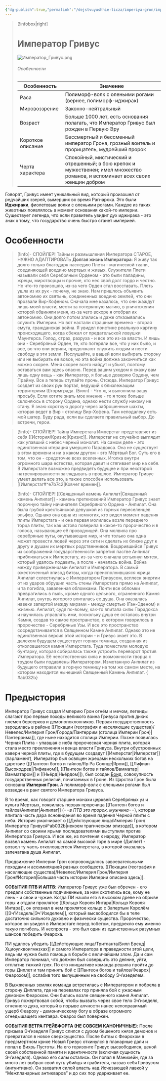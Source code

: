 ```yaml
---
{"dg-publish":true,"permalink":"/dejstvuyushhie-licza/imperiya-gron/imperator-grivus/","dgPassFrontmatter":true}
---
```


> [!infobox|right]
> # Император Гривус
> ![Император_Гривус.png](/img/user/%D0%98%D0%B7%D0%BE%D0%B1%D1%80%D0%B0%D0%B6%D0%B5%D0%BD%D0%B8%D1%8F/%D0%98%D0%BC%D0%BF%D0%B5%D1%80%D0%B0%D1%82%D0%BE%D1%80_%D0%93%D1%80%D0%B8%D0%B2%D1%83%D1%81.png)
> ###### Особенности
> | Особенность | Значение |
> | ---- | ---- |
> | Раса | Полиморф-волк с оленьими рогами (вернее, полиморф-иджирак)|
> | Мировоззрение | Законно-нейтральный |
> | Возраст |Больше 1000 лет, есть основания полагать, что Император Гривус был рожден в Первую Эру|
> | Короткое описание |Бессмертный и бессменный император Грона, грозный воитель и прорицатель, мудрейший пророк |
> | Черта характера |Спокойный, мистический и отрешенный; в бою крепок и мужественен; имел множество романов, и вспоминает всех своих женщин добром|

Говорят, Гривус имеет уникальный вид, который произошел от редчайших зверей, вымерших во время Рагнарока. Это были **Иджираки**, фиолетовые волки с оленьими рогами. Каждое из таких животных появлялось в момент основания какой-то империи. Существует легенда, что если правитель увидит дух иджирака - это знак к тому, что государство очень быстро станет империей.

# Особенности

> [!info]- СПОЙЛЕР! Тайны и размышления Императора СТАРОЕ, НУЖНО АДАПТИРОВАТЬ
>  **Долгая жизнь Императора**: 
>  Я живу так долго только благодаря наследию Плети - магической ткани, соединяющей воедино мертвых и живых. Служители Плети называли себя Серебряным Орденом - это были паладины, жрецы, миротворцы и прочие, кто нес свой долг гордо и честно. Но что-то произошло, из-за чего Орден стал восставать. Плеть ушла из их рук - почему, не знаю. Нам пришлось объявить автономию их святынь, соединенных воедино землей, что они прозвали Вир-Хофеном. Сначала мне казалось, что они жаждут лишь моей власти, мести за потерянную магию, в уничтожении которой обвиняли меня, из-за чего вскоре я отобрал их автономию. Они долго потом злились и даже отказывались служить Империи. Но вот настали страшные времена - вторая смута, гражданская война. Я увидел поистине реальную картину происходящего, когда сбежал от предательской ловушки Маунтерса. Голод, страх, разруха - и все это из-за власти. И лишь они - Серебряный Орден, те, кто потеряли все, что у них было, и все, во что они верили, продолжают служить людям и нести свободу в эти земли. Послушайте, в вашей воли выбирать сторону или не выбирать ее вовсе, но эта война должна закончиться как можно скорее. Меня скорее всего найдут и убьют, поэтому оставаться вам здесь опасно. Перед вашим уходом я скажу вам лишь одну вещь - как Император, я больше доверяю Ордену, чем Прайму. Все а теперь ступайте прочь. Отсюда.
>  Император Гривус создает из своих рук портал, ведущий к близлежащим территориям Штормграда.
>  (Билл) - Что ж, я выполнила вашу просьбу. Если хотите знать мое мнение - то я тоже больше склоняюсь в сторону Ордена, однако нести службу никому не стану. Я знаю короткую дорогу через заброшенные шахты, которая ведет в Вир - столицу Вир-Хофена. Там неподалеку есть мой шатер. Буду рада, если вы сделаете правильный выбор. До встречи, герои. 

> [!info]- СПОЙЛЕР! Тайна Имперстага 
> Имперстаг представляет из себя [[История/Кризис\|Кризис]].
>  Имперстаг не случайно выглядит как упавший с небес черный монолит.
>  На самом деле - это единственная итерация умершего Парадокса. Она не существует в этом времени и ни в каком другом - это Мёртвый Бог.
>  Суть его в том, что он - средоточие всех вселенных. Иголка внутри огромного шара естества, которая давит и стягивает мир на себя.
>  В Имперстаге возможно предвидеть будущее и при некоторой натренированности заглядывать в прошлое.
>  Император Гривус умеет делать все это, а также способен использовать [[Имперстаг#^e7b7c2\|Ковчег времен]].

> [!info]- СПОЙЛЕР! [[Священный камень Анпилат\|Священный камень Анпилат]] - камень преткновений 
>  Император Гривус знает порочную тайну начинателя Серебряного Ордена - Анпилат.
>  Она была грубой крестьянской девушкой из горных переселенцев эльфов. Однако она одна из немногих, кто видел момент падения плиты Имперстага - и она первая молилась возле переднего торца плиты, так как истово поверила в какое-то пророчество и в голоса, называющие её проводницей.
>  Она молвила про серебряные путы, окутывающие мир, и что только она одна может провести людей через эти сети и сделать их ближе друг к другу и душам их мертвых родственников.
>  Воцарившийся Гривус из соображений государственности запретил пастве Анпилат приближаться к Имперстагу, из-за чего сначала вспыхнул мятеж, который удалось подавить, а после - началась война. Война между приверженцами Анпилат и Императора.
>  В самый ожесточенный эпизод битвы, когда преисполнившаяся жрица Анпилат схлестнулась с Императором Гривусом, всплеск энергии от их ударов обрушил часть стены Имперстага прямо на Анпилат, и та погибла, заваленная обломками.
>  Почти все обломки превратились в пыль, кроме одного цельного, ограненного Камня Анпилат, внутрь которого впиталась ее душа. Она оказалась навеки запертой между мирами - между смертью (Ган-Эденом) и жизнью. Анпилат, судя по-всему, как-то впитала силы Парадокса и научилась управлять ими, поскольку душа ее осталась внутри Камня, создав то самое пространство, о котором говорилось в пророчестве - Серебряные Узы. И все это пространство сосредотачивается в Священном Камне Анпилат.
>  Однако это не единственная версия этой истории - и Гривус знает это. В далеком будущем существует горная темница, созданная из отколовшегося камня Имперстага. Туда поместили молодую бунтарку, которая собиралась также устроить переворот против Императора. Её неестественная сила и возможности творца с трудом были подавлены Императором. Измотанную Анпилат из будущего отправили в горную темницу на том же самом месте, на котором находится нынешний Священный Камень Анпилат.
{ #ab032b}


# Предыстория

Император Гривус создал Империю Грон огнём и мечом, легенды слагают про первые походы великого воина Гривуса против диких племен берсерков и демонопоклонников. Первая государственность зародилась в районе [[Локации (география и населяющие существа)/Невелес/Империя Грон/Города/Пантеррим (столица Империи Грон)\|Пантеррима]], где ныне находится столица Империи. Позже появилась Черная Плита - упавшая с неба пророческая черная плита, которая стала место преклонения и венца власти Гривуса. Внутри обустроенных каверн черной плиты, где в будущем создадут [[Имперстаг\|Имперстаг]] (парламент), Император был освящен жрецами нескольких богов на царствие ([[Пантеон богов и тайлов/Яр Ра Солнце\|Яром]], [[Лифиан Высокодрев\|Лифианом]], [[Пантеон богов и тайлов/Вамматар\|Вамматаром]] и [[Ньёрд\|Ньёрдом]]), был создан <u>Бонд</u>, совокупность государственных религий, почитаемых в Гроне. Из Царства Грон была основана **Империя Грон**. А полиморф-волк с оленьими рогами был возведен в ранг святого Императора Гривуса.

В то время, как говорят старшие монахи церквей Серебряных уз и культа Мертвых, появилась первая пророчица [[Пантеон богов и тайлов/Анпилат\|Анпилат]] (==*в ПТВ это пророк, мужчина*==), которая впитала часть дара ясновидения во время падения Черной плиты с неба. История умалчивает о [[Действующие лица/Империя Грон/Император Гривус#^ab032b\|некоем трагическом эпизоде]], в котором Анпилат со своими ярыми последователями выступили против Императора Гривуса. И все же, из почтения к народу, Император возвел камень Анпилат на самой высокой горе в мире (Диплет) - возвел ту часть отколовшегося Имперстага, в которой оказалась запечатана душа Анпилат.

Продвижение Империи Грон сопровождалось завоевательными походами и ассимиляцией разных сообществ. [[Локации (география и населяющие существа)/Невелес/Империя Грон/Империя Грон#История\|Большая часть истории Империи описана здесь]].

**СОБЫТИЯ ПТВ И АПТВ**:
Император Гривус уже был обречен - его предали собственные подчиненные, за ним охотились все, кому не лень - и свои и чужие. Когда ПИ нашли его в высоком древе на обрыве горы и отдали проклятое [[Кольцо Короля Интара\|Кольцо Короля Интара]], он опознал в нем проклятое кольцо с Запертым Королём [[Эч'Изедель\|Эч'Изеделем]], который высвободился бы в теле достаточно сильного духовно и физически существа. Пророчество, которое он увидел в Имперстаге перед побегом, предрекло ему именно такую погибель. И неспроста - это был один из единственных разумных шансов победить Феароха.

ПИ удалось убедить [[Действующие лица/Тритланта/Билл Бренд\|Хциоулквоигмнзхах]] и самого Императора в праведности этой цели, ведь им нужна была помощь в борьбе с величайшим злом. Да и сам Император понимал, что должен был совершить это деяние, уйти, отплатив тяжкий грех. По его инициативе команда решила пройти до горы Диплет и там принять бой с [[Пантеон богов и тайлов/Феарох\|Феарохом]], ослабив того выпущенным на свободу Эч’изеделем. 

В Выжженных землях команда встретилась с Императором и побрела в сторону Диплета, где на перевалах гор приняла бой с ужасным демоном Феарохом.
Они бились возле священного камня Анпилат. Гривус пожертвовал собой, чтобы вызвать через свое тело Эч’изеделя, огненного духа, который в порыве алчности нанес непоправимый ущерб Феароху - демоническому богу в образе огромного огнедышащего кентавра. Феарох был повержен.

**СОБЫТИЯ ВЕТРА ГРЕЙВФОРТА (НЕ СОВСЕМ КАНОНИЧНЫЕ)**:
После призыва Эч’изеделя Гривус слился с духом бешеного князя демонов и превратился в новое сверхсущество. После битвы с Феарохом в предсмертном крике Новый Гривус откинулся в планарные дали и попал в Вихрь Пустоты. На его горизонте Гривус высвободился, ценой своей собственной памяти и идентичности (включая сущность Эч’изеделя). Однако его силы остались. Он попал в Манихейн, где за много лет выбрал свой путь убийцы и грабителя, назвав себя Гривусом (интуитивно). Он захватил силой власть над Исчезающей лавкой у “Межпланарных антикваров” и до сих пор удерживает ее.

